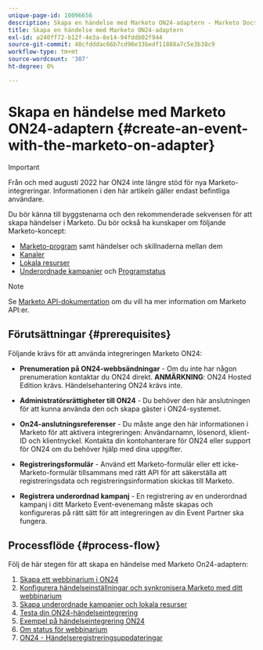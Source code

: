 ```yaml
---
unique-page-id: 10096656
description: Skapa en händelse med Marketo ON24-adaptern - Marketo Docs - produktdokumentation
title: Skapa en händelse med Marketo ON24-adaptern
exl-id: a240ff72-b12f-4e3a-8e14-94fddb02f944
source-git-commit: 40cfdddac66b7cd90e33bedf11888a7c5e3b38c9
workflow-type: tm+mt
source-wordcount: '307'
ht-degree: 0%

---
```


# Skapa en händelse med Marketo ON24-adaptern {#create-an-event-with-the-marketo-on-adapter}

>[!IMPORTANT]
>
>Från och med augusti 2022 har ON24 inte längre stöd för nya Marketo-integreringar. Informationen i den här artikeln gäller endast befintliga användare.

Du bör känna till byggstenarna och den rekommenderade sekvensen för att skapa händelser i Marketo. Du bör också ha kunskaper om följande Marketo-koncept:

* [Marketo-program](/help/marketo/product-docs/core-marketo-concepts/programs/creating-programs/understanding-programs.md) samt händelser och skillnaderna mellan dem
* [Kanaler](/help/marketo/product-docs/administration/tags/create-a-program-channel.md)
* [Lokala resurser](/help/marketo/product-docs/core-marketo-concepts/programs/creating-programs/understanding-local-assets-in-a-program.md)
* [Underordnade kampanjer](/help/marketo/product-docs/demand-generation/events/create-an-event/create-an-event-with-the-marketo-on24-adapter/configure-event-settings-and-sync-marketo-with-your-webinar.md) och [Programstatus](/help/marketo/product-docs/core-marketo-concepts/smart-campaigns/program-flow-actions/change-program-status.md)

>[!NOTE]
>
>Se [Marketo API-dokumentation](https://developers.marketo.com/documentation/rest/) om du vill ha mer information om Marketo API:er.

## Förutsättningar {#prerequisites}

Följande krävs för att använda integreringen Marketo ON24:

* **Prenumeration på ON24-webbsändningar** - Om du inte har någon prenumeration kontaktar du ON24 direkt. **ANMÄRKNING**: ON24 Hosted Edition krävs. Händelsehantering ON24 krävs inte.

* **Administratörsrättigheter till ON24** - Du behöver den här anslutningen för att kunna använda den och skapa gäster i ON24-systemet.
* **On24-anslutningsreferenser** - Du måste ange den här informationen i Marketo för att aktivera integreringen: Användarnamn, lösenord, klient-ID och klientnyckel. Kontakta din kontohanterare för ON24 eller support för ON24 om du behöver hjälp med dina uppgifter.
* **Registreringsformulär** - Använd ett Marketo-formulär eller ett icke-Marketo-formulär tillsammans med rätt API för att säkerställa att registreringsdata och registreringsinformation skickas till Marketo.
* **Registrera underordnad kampanj** - En registrering av en underordnad kampanj i ditt Marketo Event-evenemang måste skapas och konfigureras på rätt sätt för att integreringen av din Event Partner ska fungera.

## Processflöde {#process-flow}

Följ de här stegen för att skapa en händelse med Marketo On24-adaptern:

1. [Skapa ett webbinarium i ON24](/help/marketo/product-docs/demand-generation/events/create-an-event/create-an-event-with-the-marketo-on24-adapter/create-your-webinar-event-in-on24.md)
1. [Konfigurera händelseinställningar och synkronisera Marketo med ditt webbinarium](/help/marketo/product-docs/demand-generation/events/create-an-event/create-an-event-with-the-marketo-on24-adapter/configure-event-settings-and-sync-marketo-with-your-webinar.md)
1. [Skapa underordnade kampanjer och lokala resurser](/help/marketo/product-docs/demand-generation/events/create-an-event/create-an-event-with-the-marketo-on24-adapter/create-child-campaigns-and-local-assets.md)
1. [Testa din ON24-händelseintegrering](/help/marketo/product-docs/demand-generation/events/create-an-event/create-an-event-with-the-marketo-on24-adapter/test-your-on24-event-integration.md)
1. [Exempel på händelseintegrering ON24](/help/marketo/product-docs/demand-generation/events/create-an-event/create-an-event-with-the-marketo-on24-adapter/example-on24-event-integration.md)
1. [Om status för webbinarium](/help/marketo/product-docs/demand-generation/events/create-an-event/create-an-event-with-the-marketo-on24-adapter/understanding-webinar-program-statuses.md)
1. [ON24 - Händelseregistreringsuppdateringar](/help/marketo/product-docs/demand-generation/events/create-an-event/create-an-event-with-the-marketo-on24-adapter/on24-event-registration-updates.md)
